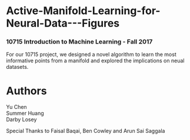 # Active-Manifold-Learning-for-Neural-Data---Figures
### 10715 Introduction to Machine Learning - Fall 2017
For our 10715 project, we designed a novel algorithm to learn the most informative points from a manifold and explored the implications on neual datasets.

# Authors
Yu Chen \
Summer Huang \
Darby Losey

Special Thanks to Faisal Baqai, Ben Cowley and Arun Sai Saggala
